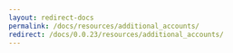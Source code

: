 ```yaml
---
layout: redirect-docs
permalink: /docs/resources/additional_accounts/
redirect: /docs/0.0.23/resources/additional_accounts/
---
```

